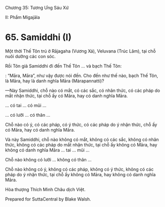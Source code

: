  

Chương 35: Tương Ưng Sáu Xứ

II: Phẩm Migajāla

# 65\. Samiddhi (I)

Một thời Thế Tôn trú ở Rājagaha (Vương Xá), Veluvana (Trúc Lâm), tại chỗ nuôi dưỡng các con sóc.

Rồi Tôn giả Samiddhi đi đến Thế Tôn … và bạch Thế Tôn:

: “Māra, Māra”, như vậy được nói đến. Cho đến như thế nào, bạch Thế Tôn, là Māra, hay là danh nghĩa Māra (Màrapannatti)?

—Này Samiddhi, chỗ nào có mắt, có các sắc, có nhãn thức, có các pháp do mắt nhận thức, tại chỗ ấy có Māra, hay có danh nghĩa Māra.

… có tai … có mũi …

… có lưỡi … có thân …

Chỗ nào có ý, có các pháp, có ý thức, có các pháp do ý nhận thức, chỗ ấy có Māra, hay có danh nghĩa Māra.

Và này Samiddhi, chỗ nào không có mắt, không có các sắc, không có nhãn thức, không có các pháp do mắt nhận thức, tại chỗ ấy không có Māra, hay không có danh nghĩa Māra … tai … mũi …

Chỗ nào không có lưỡi … không có thân …

Chỗ nào không có ý, không có các pháp, không có ý thức, không có các pháp do ý nhận thức, tại chỗ ấy không có Māra, hay không có danh nghĩa Māra.

Hòa thượng Thích Minh Châu dịch Việt.

Prepared for SuttaCentral by Blake Walsh.